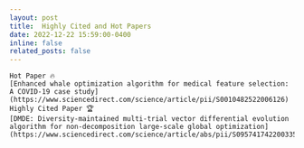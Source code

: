 ```yaml
---
layout: post
title:  Highly Cited and Hot Papers 
date: 2022-12-22 15:59:00-0400
inline: false
related_posts: false
---
```

    Hot Paper 🔥
    [Enhanced whale optimization algorithm for medical feature selection: A COVID-19 case study](https://www.sciencedirect.com/science/article/pii/S0010482522006126)
    Highly Cited Paper 🏆
    [DMDE: Diversity-maintained multi-trial vector differential evolution algorithm for non-decomposition large-scale global optimization](https://www.sciencedirect.com/science/article/abs/pii/S0957417422003359)


